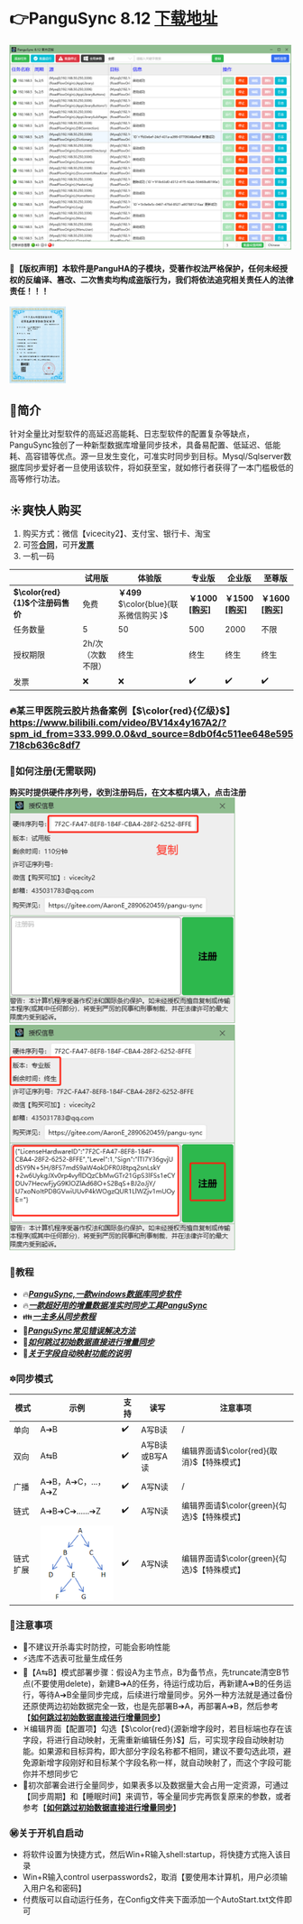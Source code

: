 

# 👉PanguSync 8.12 [下载地址](https://pan.baidu.com/s/1WesHaKGO7uQMhPNE-BTDmg?pwd=abcd#list/path=%2F)

<img src="主界面.png" width="500px" />

#### 📘【版权声明】本软件是PanguHA的子模块，受著作权法严格保护，任何未经授权的反编译、篡改、二次售卖均构成盗版行为，我们将依法追究相关责任人的法律责任！！！
<img src="copyrights.png" width="100px"  />

##   🌵简介
针对全量比对型软件的高延迟高能耗、日志型软件的配置复杂等缺点，PanguSync独创了一种新型数据库增量同步技术，具备易配置、低延迟、低能耗、高容错等优点。源一旦发生变化，可准实时同步到目标。Mysql/Sqlserver数据库同步爱好者一旦使用该软件，将如获至宝，就如修行者获得了一本门槛极低的高等修行功法。
##  ☀️爽快人购买
1. 购买方式：微信【vicecity2】、支付宝、银行卡、淘宝
2. 可签[**合同**](https://pan.baidu.com/s/1U7jMJv-76q36T6diGwAVug?pwd=abcd#list/path=%2F)，可开[**发票**](https://pan.baidu.com/s/1U7jMJv-76q36T6diGwAVug?pwd=abcd#list/path=%2F)
3. 一机一码









|  |试用版|体验版|专业版 | 企业版  | 至尊版 |
|---|---|---|---|---|---|
| **$\color{red}{1}$个注册码售价**  |免费  | **￥499**<br> $\color{blue}{联系微信购买 }$   |  **￥1000** <br>[**[购买]**](https://item.taobao.com/item.htm?ft=t&id=754824495442)|   **￥1500** <br>[**[购买]**](https://item.taobao.com/item.htm?id=761877111372)|   **￥1600** <br> [**[购买]**](https://item.taobao.com/item.htm?ft=t&id=767418824294) |
| 任务数量 |  5   |50   |500   |  2000  |  不限 |
|授权期限|   2h/次（次数不限） | 终生  &nbsp;&nbsp;&nbsp;&nbsp;  | 终生  &nbsp;&nbsp;&nbsp;&nbsp;  |  终生  &nbsp;&nbsp;&nbsp;&nbsp; |  终生  &nbsp;&nbsp;&nbsp;&nbsp; | 
| 发票 | ❌|❌| ✔️  |✔️  |  ✔️ | 




### 🔥某三甲医院云胶片热备案例【$\color{red}{亿级}$】https://www.bilibili.com/video/BV14x4y167A2/?spm_id_from=333.999.0.0&vd_source=8db0f4c511ee648e595718cb636c8df7





### 🔰如何注册(无需联网)
 **购买时提供硬件序列号，收到注册码后，在文本框内填入，点击注册** 
<br><img src="序列号.png" width="400px"/> <img src="注册码.png" width="400px"  />













 ### 📜教程
- 🔥[**_PanguSync,一款windows数据库同步软件_**](https://zhuanlan.zhihu.com/p/680995986)
- 🔥[**_一款超好用的增量数据准实时同步工具PanguSync_**](https://zhuanlan.zhihu.com/p/686039921)
- 👪[**_一主多从同步教程_**](https://blog.csdn.net/sss899000/article/details/146512375)
- 🌈[**_PanguSync常见错误解决方法_**](https://blog.csdn.net/sss899000/article/details/139549129)
- 🚴[**_如何跳过初始数据直接进行增量同步_**](https://blog.csdn.net/sss899000/article/details/146609891)
- 👫[**_关于字段自动映射功能的说明_**](https://blog.csdn.net/sss899000/article/details/146909189)









### 🔯同步模式

| 模式| 示例 |支持|读写| 注意事项 |
|---|---|---|---|---|
| 单向| A➔B |✔️  |A写B读|/|
| 双向|A⇆B|✔️  |A写B读或B写A读|编辑界面请$\color{red}{取消}$【特殊模式】|
| 广播|A➔B，A➔C，...，A➔Z|✔️  |A写N读|/|
| 链式| A➔B➔C➔......➔Z |✔️  |A写N读|编辑界面请$\color{green}{勾选}$【特殊模式】|
| 链式扩展| ![输入图片说明](%E5%8D%95%E5%90%91%E6%A0%91%E5%BD%A2.png) |✔️  |A写N读|编辑界面请$\color{green}{勾选}$【特殊模式】|






### 📢注意事项
- 👿不建议开杀毒实时防控，可能会影响性能
- ⚡️选库不选表可批量生成任务
- 🔄【A⇆B】模式部署步骤：假设A为主节点，B为备节点，先truncate清空B节点(不要使用delete)，新建B➔A的任务，待运行成功后，再新建A➔B的任务运行，等待A➔B全量同步完成，后续进行增量同步。另外一种方法就是通过备份还原使两边初始数据完全一致，也是先部署B➔A，再部署A➔B，然后参考【[**如何跳过初始数据直接进行增量同步**](https://blog.csdn.net/sss899000/article/details/146609891)】
- ♓️编辑界面【配置项】勾选【$\color{red}{源新增字段时，若目标端也存在该字段，将进行自动映射，无需重新编辑任务}$】后，可实现字段自动映射功能。如果源和目标异构，即大部分字段名称都不相同，建议不要勾选此项，避免源新增字段刚好和目标某个字段名称一样，就自动映射了，而这个字段可能你并不想同步它
- 🍨初次部署会进行全量同步，如果表多以及数据量大会占用一定资源，可通过【同步周期】和【睡眠时间】来调节，等全量同步完再恢复原来的参数，或者参考【[**如何跳过初始数据直接进行增量同步**](https://blog.csdn.net/sss899000/article/details/146609891)】





### ㊙️关于开机自启动
- 将软件设置为快捷方式，然后Win+R输入shell:startup，将快捷方式拖入该目录
- Win+R输入control userpasswords2，取消【要使用本计算机，用户必须输入用户名和密码】
- 付费版可以自动运行任务，在Config文件夹下面添加一个AutoStart.txt文件即可
















